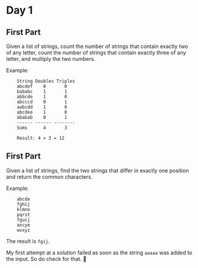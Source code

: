 # Day 1

## First Part

Given a list of strings, count the number of strings that contain
exactly two of any letter, count the number of strings that contain
exactly three of any letter, and multiply the two numbers.

Example:

```
    String Doubles Triples
    abcdef    0       0
    bababc    1       1
    abbcde    1       0
    abcccd    0       1
    aabcdd    1       0
    abcdee    1       0
    ababab    0       1
	------ ------ --------
	Sums      4       3
	
	Result: 4 × 3 = 12
```

## First Part

Given a list of strings, find the two strings that differ in exactly
one position and return the common characters.

Example:

```
	abcde
	fghij
	klmno
	pqrst
	fguij
	axcye
	wvxyz
```

The result is `fgij`.

My first attempt at a solution failed as soon as the string `aaaaa`
was added to the input. So do check for that. 🙂
